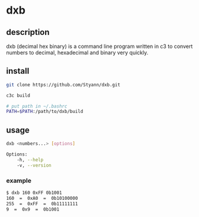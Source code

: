 # dxb

## description
dxb (decimal hex binary) is a command line program written in c3 to convert numbers to decimal, hexadecimal and binary very quickly.

## install
```sh
git clone https://github.com/Styann/dxb.git
```

```sh
c3c build
```

```sh
# put path in ~/.bashrc
PATH=$PATH:/path/to/dxb/build
```

## usage
```sh
dxb <numbers...> [options]

Options:
    -h, --help
    -v, --version
```

### example
```sh
$ dxb 160 0xFF 0b1001
160  =  0xA0  =  0b10100000
255  =  0xFF  =  0b11111111
9  =  0x9  =  0b1001
```
